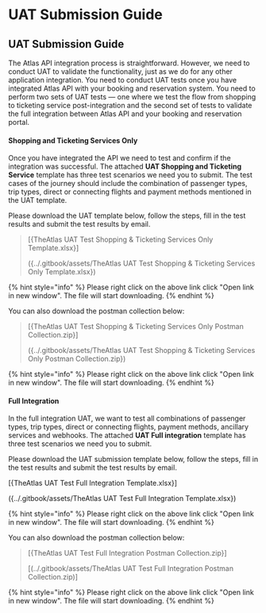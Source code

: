 # UAT Submission Guide

## UAT Submission Guide

The Atlas API integration process is straightforward. However, we need to conduct UAT to validate the functionality, just as we do for any other application integration. You need to conduct UAT tests once you have integrated Atlas API with your booking and reservation system. You need to perform two sets of UAT tests — one where we test the flow from shopping to ticketing service post-integration and the second set of tests to validate the full integration between Atlas API and your booking and reservation portal.

#### Shopping and Ticketing Services Only

Once you have integrated the API we need to test and confirm if the integration was successful. The attached **UAT Shopping and Ticketing Service** template has three test scenarios we need you to submit. The test cases of the journey should include the combination of passenger types, trip types, direct or connecting flights and payment methods mentioned in the UAT template.

Please download the UAT template below, follow the steps, fill in the test results and submit the test results by email.

> \[{TheAtlas UAT Test Shopping & Ticketing Services Only Template.xlsx}]
>
> ({../.gitbook/assets/TheAtlas UAT Test Shopping & Ticketing Services Only Template.xlsx})

{% hint style="info" %}
Please right click on the above link click "Open link in new window". The file will start downloading.
{% endhint %}

You can also download the postman collection below:

> \[{TheAtlas UAT Test Shopping & Ticketing Services Only Postman Collection.zip}]
>
> ({../.gitbook/assets/TheAtlas UAT Test Shopping & Ticketing Services Only Postman Collection.zip})

{% hint style="info" %}
Please right click on the above link click "Open link in new window". The file will start downloading.
{% endhint %}

#### Full Integration

In the full integration UAT, we want to test all combinations of passenger types, trip types, direct or connecting flights, payment methods, ancillary services and webhooks. The attached **UAT Full integration** template has three test scenarios we need you to submit.

Please download the UAT submission template below, follow the steps, fill in the test results and submit the test results by email.

\[{TheAtlas UAT Test Full Integration Template.xlsx}]

({../.gitbook/assets/TheAtlas UAT Test Full Integration Template.xlsx})

{% hint style="info" %}
Please right click on the above link click "Open link in new window". The file will start downloading.
{% endhint %}

You can also download the postman collection below:

> \[{TheAtlas UAT Test Full Integration Postman Collection.zip}]
>
> \[(../.gitbook/assets/TheAtlas UAT Test Full Integration Postman Collection.zip)]

{% hint style="info" %}
Please right click on the above link click "Open link in new window". The file will start downloading.
{% endhint %}
